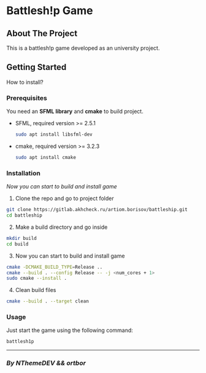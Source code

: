 # **Battlesh!p Game**

## About The Project

This is a battlesh!p game developed as an university project.

## Getting Started
How to install?

### Prerequisites
You need an **SFML library** and **cmake** to build project.
* SFML, required version >= 2.5.1
  ```sh
  sudo apt install libsfml-dev
  ```
* cmake, required version >= 3.2.3
  ```sh
  sudo apt install cmake
  ```

### Installation
_Now you can start to build and install game_

1. Clone the repo and go to project folder
  ```sh
  git clone https://gitlab.akhcheck.ru/artiom.borisov/battleship.git
  cd battleship
  ```

2. Make a build directory and go inside
  ```sh
  mkdir build
  cd build
  ```

3. Now you can start to build and install game
  ```sh
  cmake -DCMAKE_BUILD_TYPE=Release ..
  cmake --build . --config Release -- -j <num_cores + 1>
  sudo cmake --install . 
  ```
4. Clean build files
  ```sh
  cmake --build . --target clean
  ```

### Usage
  Just start the game using the following command:
  ```sh
  battlesh1p
  ```

----------------------------

### ***By NThemeDEV && ortbor***
